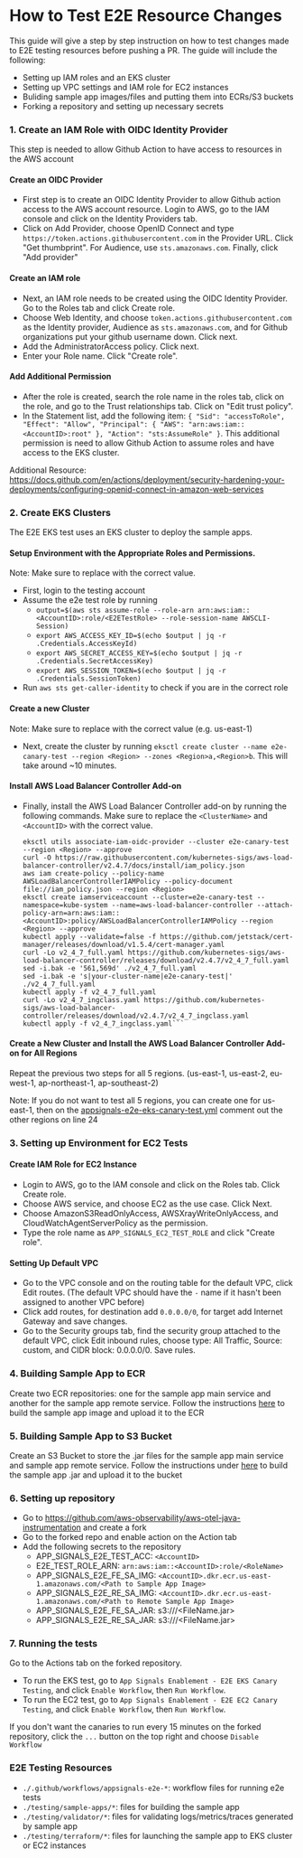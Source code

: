 # How to Test E2E Resource Changes
This guide will give a step by step instruction on how to test changes made to E2E testing resources before pushing a PR.
The guide will include the following:
- Setting up IAM roles and an EKS cluster
- Setting up VPC settings and IAM role for EC2 instances
- Buliding sample app images/files and putting them into ECRs/S3 buckets
- Forking a repository and setting up necessary secrets


### 1. Create an IAM Role with OIDC Identity Provider
This step is needed to allow Github Action to have access to resources in the AWS account
#### Create an OIDC Provider
- First step is to create an OIDC Identity Provider to allow Github action access to the AWS account resource. Login to AWS, go to the IAM console and click on the Identity Providers tab.
- Click on Add Provider, choose OpenID Connect and type `https://token.actions.githubusercontent.com` in the Provider URL. Click "Get thumbprint". For Audience, use `sts.amazonaws.com`. Finally, click "Add provider"
#### Create an IAM role
- Next, an IAM role needs to be created using the OIDC Identity Provider. Go to the Roles tab and click Create role. 
- Choose Web Identity, and choose `token.actions.githubusercontent.com` as the Identity provider, Audience as `sts.amazonaws.com`, and for Github organizations put your github username down. Click next.
- Add the AdministratorAccess policy. Click next.
- Enter your Role name. Click "Create role".
#### Add Additional Permission
- After the role is created, search the role name in the roles tab, click on the role, and go to the Trust relationships tab. Click on "Edit trust policy".
- In the Statement list, add the following item: 
`{
  "Sid": "accessToRole",
  "Effect": "Allow",
  "Principal": {
  "AWS": "arn:aws:iam::<AccountID>:root"
  },
  "Action": "sts:AssumeRole"
  }`. This additional permission is need to allow Github Action to assume roles and have access to the EKS cluster. 

Additional Resource: https://docs.github.com/en/actions/deployment/security-hardening-your-deployments/configuring-openid-connect-in-amazon-web-services

### 2. Create EKS Clusters
The E2E EKS test uses an EKS cluster to deploy the sample apps. 
#### Setup Environment with the Appropriate Roles and Permissions.
Note: Make sure to replace <AccountID> with the correct value.
- First, login to the testing account
- Assume the e2e test role by running 
  - `output=$(aws sts assume-role --role-arn arn:aws:iam::<AccountID>:role/<E2ETestRole> --role-session-name AWSCLI-Session)`
  - `export AWS_ACCESS_KEY_ID=$(echo $output | jq -r .Credentials.AccessKeyId)`
  - `export AWS_SECRET_ACCESS_KEY=$(echo $output | jq -r .Credentials.SecretAccessKey)`
  - `export AWS_SESSION_TOKEN=$(echo $output | jq -r .Credentials.SessionToken)`
- Run `aws sts get-caller-identity` to check if you are in the correct role
#### Create a new Cluster
Note: Make sure to replace <Region> with the correct value (e.g. us-east-1)
- Next, create the cluster by running `eksctl create cluster --name e2e-canary-test --region <Region> --zones <Region>a,<Region>b`. This will take around ~10 minutes. 
#### Install AWS Load Balancer Controller Add-on
- Finally, install the AWS Load Balancer Controller add-on by running the following commands. Make sure to replace the `<ClusterName>` and `<AccountID>` with the correct value.
  ```
  eksctl utils associate-iam-oidc-provider --cluster e2e-canary-test --region <Region> --approve
  curl -O https://raw.githubusercontent.com/kubernetes-sigs/aws-load-balancer-controller/v2.4.7/docs/install/iam_policy.json
  aws iam create-policy --policy-name AWSLoadBalancerControllerIAMPolicy --policy-document file://iam_policy.json --region <Region>
  eksctl create iamserviceaccount --cluster=e2e-canary-test --namespace=kube-system --name=aws-load-balancer-controller --attach-policy-arn=arn:aws:iam::<AccountID>:policy/AWSLoadBalancerControllerIAMPolicy --region <Region> --approve
  kubectl apply --validate=false -f https://github.com/jetstack/cert-manager/releases/download/v1.5.4/cert-manager.yaml
  curl -Lo v2_4_7_full.yaml https://github.com/kubernetes-sigs/aws-load-balancer-controller/releases/download/v2.4.7/v2_4_7_full.yaml
  sed -i.bak -e '561,569d' ./v2_4_7_full.yaml
  sed -i.bak -e 's|your-cluster-name|e2e-canary-test|' ./v2_4_7_full.yaml
  kubectl apply -f v2_4_7_full.yaml
  curl -Lo v2_4_7_ingclass.yaml https://github.com/kubernetes-sigs/aws-load-balancer-controller/releases/download/v2.4.7/v2_4_7_ingclass.yaml
  kubectl apply -f v2_4_7_ingclass.yaml```
#### Create a New Cluster and Install the AWS Load Balancer Controller Add-on for All Regions
Repeat the previous two steps for all 5 regions. (us-east-1, us-east-2, eu-west-1, ap-northeast-1, ap-southeast-2)

Note: If you do not want to test all 5 regions, you can create one for us-east-1, then on the [appsignals-e2e-eks-canary-test.yml](.github/workflows/appsignals-e2e-eks-canary-test.yml) comment out the other regions on line 24

### 3. Setting up Environment for EC2 Tests
#### Create IAM Role for EC2 Instance
- Login to AWS, go to the IAM console and click on the Roles tab. Click Create role.
- Choose AWS service, and choose EC2 as the use case. Click Next.
- Choose AmazonS3ReadOnlyAccess, AWSXrayWriteOnlyAccess, and CloudWatchAgentServerPolicy as the permission. 
- Type the role name as `APP_SIGNALS_EC2_TEST_ROLE` and click "Create role".

#### Setting Up Default VPC
- Go to the VPC console and on the routing table for the default VPC, click Edit routes. (The default VPC should have the `-` name if it hasn't been assigned to another VPC before)
- Click add routes, for destination add `0.0.0.0/0`, for target add Internet Gateway and save changes.
- Go to the Security groups tab, find the security group attached to the default VPC, click Edit inbound rules, choose type: All Traffic, Source: custom, and CIDR block: 0.0.0.0/0. Save rules.

### 4. Building Sample App to ECR
Create two ECR repositories: one for the sample app main service and another for the sample app remote service. 
Follow the instructions [here](./sample-apps/README.md) to build the sample app image and upload it to the ECR

### 5. Building Sample App to S3 Bucket
Create an S3 Bucket to store the .jar files for the sample app main service and sample app remote service.
Follow the instructions under [here](./sample-apps/README.md) to build the sample app .jar and upload it to the bucket

### 6. Setting up repository
- Go to https://github.com/aws-observability/aws-otel-java-instrumentation and create a fork
- Go to the forked repo and enable action on the Action tab
- Add the following secrets to the repository
  - APP_SIGNALS_E2E_TEST_ACC: `<AccountID>`
  - E2E_TEST_ROLE_ARN: `arn:aws:iam::<AccountID>:role/<RoleName>`
  - APP_SIGNALS_E2E_FE_SA_IMG: `<AccountID>.dkr.ecr.us-east-1.amazonaws.com/<Path to Sample App Image>`
  - APP_SIGNALS_E2E_RE_SA_IMG: `<AccountID>.dkr.ecr.us-east-1.amazonaws.com/<Path to Remote Sample App Image>`
  - APP_SIGNALS_E2E_FE_SA_JAR: s3://<BucketName>/<FileName.jar>
  - APP_SIGNALS_E2E_RE_SA_JAR: s3://<BucketName>/<FileName.jar>


### 7. Running the tests
Go to the Actions tab on the forked repository.

- To run the EKS test, go to `App Signals Enablement - E2E EKS Canary Testing`, and click `Enable Workflow`, then `Run Workflow`.
- To run the EC2 test, go to `App Signals Enablement - E2E EC2 Canary Testing`, and click `Enable Workflow`, then `Run Workflow`.

If you don't want the canaries to run every 15 minutes on the forked repository, click the `...` button on the top right and choose `Disable Workflow`

### E2E Testing Resources
- `./.github/workflows/appsignals-e2e-*`: workflow files for running e2e tests
- `./testing/sample-apps/*`: files for building the sample app
- `./testing/validator/*`: files for validating logs/metrics/traces generated by sample app
- `./testing/terraform/*`:  files for launching the sample app to EKS cluster or EC2 instances